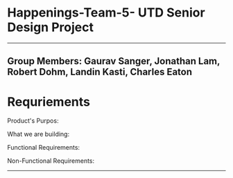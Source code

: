 # Happenings-Team-5- UTD Senior Design Project 

---
Group Members: Gaurav Sanger, Jonathan Lam,  Robert Dohm, Landin Kasti, Charles Eaton
---
# Requriements

Product's Purpos:

What we are building:

Functional Requirements:

Non-Functional Requirements: 

---
